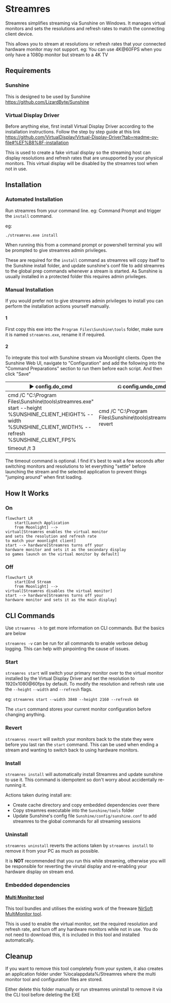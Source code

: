 # Streamres

Streamres simplifies streaming via Sunshine on Windows.
It manages virtual monitors and sets the resolutions and refresh rates to match the connecting client device.

This allows you to stream at resolutions or refresh rates that your connected hardware monitor may not support. eg: You
can use 4K@60FPS when you only have a 1080p monitor but stream to a 4K TV

## Requirements

### Sunshine

This is designed to be used by Sunshine https://github.com/LizardByte/Sunshine

### Virtual Display Driver

Before anything else, first install Virtual Display Driver according to the
installation instructions. Follow the step by step guide at this
link https://github.com/VirtualDisplay/Virtual-Display-Driver?tab=readme-ov-file#%EF%B8%8F-installation

This is used to create a fake virtual display so the streaming host can display resolutions and refresh rates that are
unsupported by your
physical monitors. This virtual display will be disabled by the streamres tool when not in use.

## Installation

### Automated Installation

Run streamres from your command line. eg: Command Prompt and trigger the `install` command.

eg:

```
./streamres.exe install
```

When running this from a command prompt or powershell terminal you will be prompted to give
streamres admin privileges.

These are required for the `install` command as streamres will copy itself to the Sunshine install folder, and update
sunshine's conf file to add streamres to the global prep commands whenever a stream is started. As Sunshine is usually
installed in a protected folder this requires admin privileges.

### Manual Installation

If you would prefer not to give streamres admin privileges to install you can perform the installation actions yourself
manually.

#### 1

First copy this exe into the `Program Files\Sunshine\tools` folder, make sure it is named `streamres.exe`, rename it if
required.

#### 2

To integrate this tool with Sunshine stream via Moonlight clients. Open the Sunshine Web UI, navigate to "Configuration"
and add the following into the "Command Preparations" section to run them before each script. And then click "Save"

| ▶ config.do_cmd                                                                                                                                                | ⎌ config.undo_cmd                                             |
|----------------------------------------------------------------------------------------------------------------------------------------------------------------|---------------------------------------------------------------|
| cmd /C "C:\Program Files\Sunshine\tools\streamres.exe" start --height %SUNSHINE_CLIENT_HEIGHT% --width %SUNSHINE_CLIENT_WIDTH% --refresh %SUNSHINE_CLIENT_FPS% | cmd /C "C:\Program Files\Sunshine\tools\streamres.exe" revert |
| timeout /t 3                                                                                                                                                   |                                                               |

The timeout command is optional. I find it's best to wait a few seconds after switching monitors and resolutions to let
everything "settle" before launching the stream and the selected application to prevent things "jumping around" when
first loading.

## How It Works

### On

```mermaid
flowchart LR
    start[Launch Application 
    from Moonlight] -->
virtual[Streamres enables the virtual monitor
and sets the resolution and refresh rate
to match your moonlight client]
start --> hardware[Streamres turns off your
hardware monitor and sets it as the secondary display
so games launch on the virtual monitor by default]
```

### Off

```mermaid
flowchart LR
    start[End Stream 
    from Moonlight] -->
virtual[Streamres disables the virtual monitor]
start --> hardware[Streamres turns off your
hardware monitor and sets it as the main display]
```

## CLI Commands

Use `streamres -h` to get more information on CLI commands. But the basics are below

`streamres -v` can be run for all commands to enable verbose debug logging. This can help with pinpointing the cause of
issues.

### Start

`streamres start` will switch your primary monitor over to the virtual monitor installed by the Virtual Display Driver
and set the resolution to 1920x1080@60fps by default. To modify the resolution and refresh rate use the `--height`
`--width` and `--refresh` flags.

eg: `streamres start --width 3840 --height 2160 --refresh 60`

The `start` command stores your current monitor configuration before changing anything.

### Revert

`streamres revert` will switch your monitors back to the state they were before you last ran the `start` command. This
can be used when ending a stream and wanting to switch back to using hardware monitors.

### Install

`streamres install` will automatically install Streamres and update sunshine to use it. This command is idempotent so
don't worry about accidentally re-running it.

Actions taken during install are:

- Create cache directory and copy embedded dependencies over there
- Copy streamres executable into the `Sunshine/tools` folder
- Update Sunshine's config file `Sunshine/config/sunshine.conf` to add streamres to the global commands for all
  streaming sessions

### Uninstall

`streamres uninstall` reverts the actions taken by `streamres install` to remove it from your PC as much as possible.

It is **NOT** recommended that you run this while streaming, otherwise you will be responsible for reverting the virutal
display and re-enabling your hardware display on stream end.

### Embedded dependencies

#### [Multi Monitor tool](https://www.nirsoft.net/utils/multi_monitor_tool.html)

This tool bundles and utilises the existing work of the
freeware [NirSoft MultiMonitor tool]((https://www.nirsoft.net/utils/multi_monitor_tool.html)).

This is used to enable the virtual monitor, set the required resolution and refresh rate, and turn off any hardware
monitors while not in use. You do not need to download this, it is included in this tool and installed automatically.

## Cleanup

If you want to remove this tool completely from your system, it also creates an application folder under
%localappdata%/Streamres where the multi monitor tool and configuration files are stored.

Either delete this folder manually or run streamres uninstall to remove it via the CLI tool before deleting the EXE


